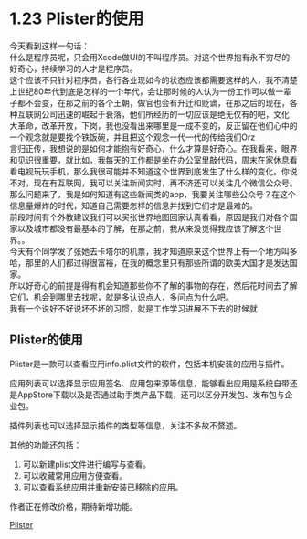 # 1.23 Plister的使用

今天看到这样一句话：  
什么是程序员呢，只会用Xcode做UI的不叫程序员。对这个世界抱有永不穷尽的好奇心，持续学习的人才是程序员。  
这个应该不只针对程序员，各行各业现如今的状态应该都需要这样的人，我不清楚上世纪80年代到底是怎样的一个年代，会让那时候的人认为一份工作可以做一辈子都不会变，在那之前的各个王朝，做官也会有升迁和贬谪，在那之后的现在，各种互联网公司迅速的崛起于衰落，他们所经历的一切应该是绝无仅有的吧，文化 大革命，改革开放，下岗，我也没看出来哪里是一成不变的，反正留在他们心中的一个观念就是要找个铁饭碗，并且把这个观念一代一代的传给我们Orz  
言归正传，我想说的是如何才能抱有好奇心，什么才算是好奇心。在我看来，眼界和见识很重要，就比如，我每天的工作都是坐在办公室里敲代码，周末在家休息看看电视玩玩手机，那么我很可能并不知道这个世界到底发生了什么样的变化。你说不对，现在有互联网，我可以关注新闻实时，再不济还可以关注几个微信公众号。那么问题来了，我是如何知道有这些新闻类的app，我要关注哪些公众号？在这个信息量爆炸的时代，知道自己需要怎样的信息并找到它们才是最难的。  
前段时间有个外教建议我们可以买张世界地图回家认真看看，原因是我们对各个国家以及城市都没有最基本的了解，在那之前，我从来没觉得我应该了解这个世界。。  
今天有个同学发了张她去卡塔尔的机票，我才知道原来这个世界上有一个地方叫多哈，那里的人们都过得很富裕，在我的概念里只有那些所谓的欧美大国才是发达国家。  
所以好奇心的前提是得有机会知道那些你不了解的事物的存在，然后花时间去了解它们，机会到哪里去找呢，就是多认识点人，多问点为什么吧。  
我有一个说好不好说坏不坏的习惯，就是工作学习进展不下去的时候就

## Plister的使用

Plister是一款可以查看应用info.plist文件的软件，包括本机安装的应用与插件。

应用列表可以选择显示应用签名、应用包来源等信息，能够看出应用是系统自带还是AppStore下载以及是否通过助手类产品下载，还可以区分开发包、发布包与企业包。

插件列表也可以选择显示插件的类型等信息，关注不多故不赘述。

其他的功能还包括：

1. 可以新建plist文件进行编写与查看。
2. 可以收藏常用应用方便查看。
3. 可以查看系统应用并重新安装已移除的应用。

作者正在修改价格，期待新增功能。

[Plister](https://itunes.apple.com/cn/app/plister/id1194950207?mt=8)



